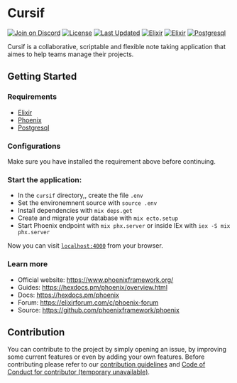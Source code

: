 # Cursif

[![Join on Discord](https://discordapp.com/api/guilds/823178343943897088/widget.png?style=shield)](https://discord.gg/code-society-823178343943897088)
[![License](https://img.shields.io/badge/License-GPL%203.0-blue.svg)](https://opensource.org/licenses/gpl-3.0)
[![Last Updated](https://img.shields.io/github/last-commit/code-society-lab/cursif.svg)](https://github.com/code-society-lab/cursif/commits/main)
[![Elixir](https://img.shields.io/badge/Elixir-1.14.3-4e2a8e)](https://hexdocs.pm/elixir/Kernel.html)
[![Elixir](https://img.shields.io/badge/Phoenix-1.6.15-ff6f61)](https://hexdocs.pm/phoenix/overview.html)
[![Postgresql](https://img.shields.io/badge/Phoenix-1.6.15-336791)](https://hexdocs.pm/phoenix/overview.html)

Cursif is a collaborative, scriptable and flexible note taking application that
aimes to help teams manage their projects. 

## Getting Started

### Requirements

  - [Elixir](https://elixir-lang.org/install.html)
  - [Phoenix](https://hexdocs.pm/phoenix/installation.html)
  - [Postgresql](https://www.postgresql.org/download/)

### Configurations
Make sure you have installed the requirement above before continuing.

### Start the application:

  * In the `cursif` directory,, create the file `.env`
  * Set the environemnent source with `source .env`
  * Install dependencies with `mix deps.get`
  * Create and migrate your database with `mix ecto.setup`
  * Start Phoenix endpoint with `mix phx.server` or inside IEx with `iex -S mix phx.server`

Now you can visit [`localhost:4000`](http://localhost:4000) from your browser.

### Learn more

  * Official website: https://www.phoenixframework.org/
  * Guides: https://hexdocs.pm/phoenix/overview.html
  * Docs: https://hexdocs.pm/phoenix
  * Forum: https://elixirforum.com/c/phoenix-forum
  * Source: https://github.com/phoenixframework/phoenix

## Contribution
You can contribute to the project by simply opening an issue, by improving some current features or even by adding your own features.
Before contributing please refer to our [contribution guidelines](https://github.com/Code-Society-Lab/grace/blob/main/docs/CONTRIBUTING.md) and [Code of Conduct for contributor (temporary unavailable)](#).